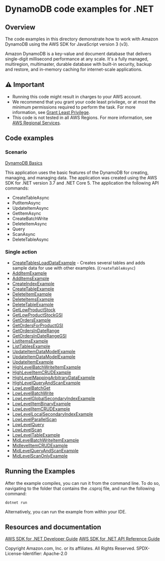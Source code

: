 # DynamoDB code examples for .NET

## Overview

The code examples in this directory demonstrate how to work with Amazon DynamoDB using the AWS SDK for JavaScript version 3 (v3).

Amazon DynamoDB is a key-value and document database that delivers single-digit millisecond performance at any scale. It's a fully managed, multiregion, multimaster, durable database with built-in security, backup and restore, and in-memory caching for internet-scale applications.

## ⚠️ Important

- Running this code might result in charges to your AWS account. 
- We recommend that you grant your code least privilege, or at most the minimum
  permissions required to perform the task. For more information, see
  [Grant Least Privilege](https://docs.aws.amazon.com/IAM/latest/UserGuide/best-practices.html#grant-least-privilege). 
- This code is not tested in all AWS Regions. For more information, see 
  [AWS Regional Services](https://aws.amazon.com/about-aws/global-infrastructure/regional-product-services/).

## Code examples

### Scenario

  [DynamoDB Basics](scenarios/DynamoDB_Basics/DynamoDB_Basics_Scenario/)

  This application uses the basic features of the DynamoDB for creating,
  managing, and managing data. The application was created using the AWS
  SDK for .NET version 3.7 and .NET Core 5. The application the following
  API commands:

  - CreateTableAsync
  - PutItemAsync
  - UpdateItemAsync
  - GetItemAsync
  - CreateBatchWrite
  - DeleteItemAsync
  - Query
  - ScanAsync
  - DeleteTableAsync

### Single action

- [CreateTablesLoadDataExample](CreateTablesLoadDataExample/CreateTablesLoadDataExample/) -
  Creates several tables and adds sample data for use with other examples. (`CreateTableAsync`)
- [AddItemExample](FromSQL/AddItemExample/AddItemExample/)
- [AddItemsExample](FromSQL/AddItemsExample/AddItemsExample/)
- [CreateIndexExample](FromSQL/CreateIndexExample/CreateIndexExample/)
- [CreateTableExample](FromSQL/CreateTableExample/CreateTableExample/)
- [DeleteItemExample](FromSQL/DeleteItemExample/DeleteItemExample/)
- [DeleteItemsExample](FromSQL/DeleteItemsExample/DeleteItemsExample/)
- [DeleteTableExample](FromSQL/DeleteTableExample/DeleteTableExample/)
- [GetLowProductStock](FromSQL/GetLowProductStock/)
- [GetLowProductStockGSI](FromSQL/GetLowProductStockGSI/)
- [GetOrdersExample](FromSQL/GetOrdersExample/GetOrdersExample/)
- [GetOrdersForProductGSI](FromSQL/GetOrdersForProductGSI/)
- [GetOrdersInDateRange](FromSQL/GetOrdersInDateRange/)
- [GetOrdersInDateRangeGSI](FromSQL/GetOrdersInDateRangeGSI/)
- [ListItemsExample](FromSQL/ListItemsExample/ListItemsExample/)
- [ListTablesExample](FromSQL/ListTablesExample/ListTablesExample/)
- [UpdateItemDataModelExample](FromSQL/UpdateItemDataModelExample/UpdateItemDataModelExample/)
- [UpdateItemDataModelExample](FromSQL/UpdateItemDataModelExample/UpdateItemDataModelExample/)
- [UpdateItemExample](FromSQL/UpdateItemExample/UpdateItemExample/)
- [HighLevelBatchWriteItemExample](high-level-api/HighLevelBatchWriteItemExample/HighLevelBatchWriteItemExample/)
- [HighLevelItemCRUDExample](high-level-api/HighLevelItemCRUDExample/HighLevelItemCRUDExample/)
- [HighLevelMappingArbitraryDataExample](high-level-api/HighLevelMappingArbitraryDataExample/HighLevelMappingArbitraryDataExample/)
- [HighLevelQueryAndScanExample](high-level-api/HighLevelQueryAndScanExample/HighLevelQueryAndScanExample/)
- [LowLevelBatchGet](low-level-api/LowLevelBatchGet/)
- [LowLevelBatchWrite](low-level-api/LowLevelBatchWrite/)
- [LowLevelGlobalSecondaryIndexExample](low-level-api/LowLevelGlobalSecondaryIndexExample/)
- [LowLevelItemBinaryExample](low-level-api/LowLevelItemBinaryExample/)
- [LowLevelItemCRUDExample](low-level-api/LowLevelItemCRUDExample/)
- [LowLevelLocalSecondaryIndexExample](low-level-api/LowLevelLocalSecondaryIndexExample/)
- [LowLevelParallelScan](low-level-api/LowLevelParallelScan/)
- [LowLevelQuery](low-level-api/LowLevelQuery/)
- [LowLevelScan](low-level-api/LowLevelScan/)
- [LowLevelTableExample](low-level-api/LowLevelTableExample/)
- [MidLevelBatchWriteItemExample](mid-level-api/MidLevelBatchWriteItemExample/MidLevelBatchWriteItemExample/)
- [MidlevelItemCRUDExample](mid-level-api/MidlevelItemCRUDExample/MidlevelItemCRUDExample/)
- [MidLevelQueryAndScanExample](mid-level-api/MidLevelQueryAndScanExample/MidLevelQueryAndScanExample/)
- [MidLevelScanOnlyExample](mid-level-api/MidLevelScanOnlyExample/MidLevelScanOnlyExample/)


## Running the Examples

After the example compiles, you can run it from the command line. To do so,
navigating to the folder that contains the .csproj file, and run the following
command:

```
dotnet run
```

Alternatively, you can run the example from within your IDE.

## Resources and documentation

[AWS SDK for .NET Developer Guide](https://docs.aws.amazon.com/sdk-for-net/v3/developer-guide/welcome.html)
[AWS SDK for .NET API Reference Guide](https://docs.aws.amazon.com/sdkfornet/v3/apidocs/index.html)

Copyright Amazon.com, Inc. or its affiliates. All Rights Reserved. SPDX-License-Identifier: Apache-2.0

